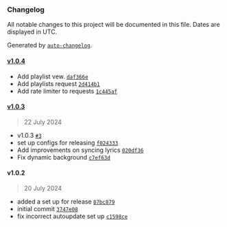 ### Changelog

All notable changes to this project will be documented in this file. Dates are displayed in UTC.

Generated by [`auto-changelog`](https://github.com/CookPete/auto-changelog).

#### [v1.0.4](https://github.com/aminosyangtti/aespatify/compare/v1.0.3...v1.0.4)

- Add playlist vew. [`daf366e`](https://github.com/aminosyangtti/aespatify/commit/daf366ed756db26dff24be9a2731f360286933a7)
- Add playlists request [`2d414b1`](https://github.com/aminosyangtti/aespatify/commit/2d414b1c27ac8ddc918ea0470a1420453d5d2b1d)
- Add rate limiter to requests [`1c445af`](https://github.com/aminosyangtti/aespatify/commit/1c445afcd5e66174e8f5b4757979adf8caf159ed)

#### [v1.0.3](https://github.com/aminosyangtti/aespatify/compare/v1.0.2...v1.0.3)

> 22 July 2024

- v1.0.3 [`#3`](https://github.com/aminosyangtti/aespatify/pull/3)
- set up configs for releasing [`f024333`](https://github.com/aminosyangtti/aespatify/commit/f0243333f387324bbf3be7dc13ef80f2dc14c714)
- Add improvements on syncing lyrics [`020df36`](https://github.com/aminosyangtti/aespatify/commit/020df3675d98d381fb5bbd292e5f0a363769ee90)
- Fix dynamic background [`c7ef63d`](https://github.com/aminosyangtti/aespatify/commit/c7ef63d12c6e221eaad6ae760563a5eb835b182e)

#### v1.0.2

> 20 July 2024

- added a set up for release [`87bc879`](https://github.com/aminosyangtti/aespatify/commit/87bc879c6fa51c605d1df4729e130d0ed4ce7d6b)
- initial commit [`3747e08`](https://github.com/aminosyangtti/aespatify/commit/3747e0847bf7e828a793da47cd99f9e3147787ed)
- fix incorrect autoupdate set up [`c1598ce`](https://github.com/aminosyangtti/aespatify/commit/c1598ce45404c300b9dd3962ec7ebef8debcc890)
